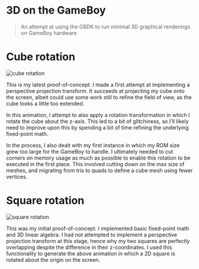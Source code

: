 # 3D on the GameBoy

> An attempt at using the GBDK to run minimal 3D graphical renderings on GameBoy hardware

# Cube rotation

![cube rotation](./img/curot.gif)

This is my latest proof-of-concept.  I made a first attempt at implementing a perspective projection transform.  It succeeds at projecting my cube onto the screen, albeit could use some work still to refine the field of view, as the cube looks a little too extended.

In this animation, I attempt to also apply a rotation transformation in which I rotate the cube about the z-axis.  This led to a bit of glitchiness, so I'll likely need to improve upon this by spending a bit of time refining the underlying fixed-point math.

In the process, I also dealt with my first instance in which my ROM size grew too large for the GameBoy to handle.  I ultimately needed to cut corners on memory usage as much as possible to enable this rotation to be executed in the first place.  This involved cutting down on the max size of meshes, and migrating from tris to quads to define a cube mesh using fewer vertices.

# Square rotation

![square rotation](./img/sqrot.gif)

This was my initial proof-of-concept.  I implemented basic fixed-point math and 3D linear algebra.  I had not attempted to implement a perspective projection transform at this stage, hence why my two squares are perfectly overlapping despite the difference in their z-coordinates.  I used this functionality to generate the above animation in which a 2D square is rotated about the origin on the screen.